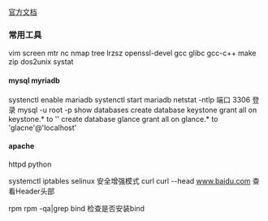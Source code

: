 [官方文档](https://wiki.centos.org/zh/HowTos)

### 常用工具 ###
vim screen mtr nc nmap tree
lrzsz openssl-devel gcc glibc gcc-c++ make
zip dos2unix systat


#### mysql myriadb ####
systenctl enable mariadb
systenctl start mariadb
netstat -ntlp
端口 3306
登录
mysql -u root -p
show databases
create database keystone
grant all on keystone.* to ''
create database glance
grant all on glance.* to 'glacne'@'localhost'

#### apache ####
httpd
python


systemctl
iptables
selinux 安全增强模式
curl
curl --head www.baidu.com 查看Header头部

rpm
rpm -qa|grep bind 检查是否安装bind